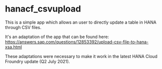 # hanacf_csvupload

This is a simple app which allows an user to directly update a table in HANA through CSV files.

It's an adaptation of the app that can be found here: https://answers.sap.com/questions/12853392/upload-csv-file-to-hana-xsa.html

These adaptations were necessary to make it work in the latest HANA Cloud Froundry update (Q2 July 2021). 


